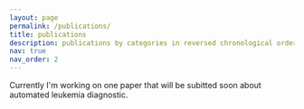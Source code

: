 ```yaml
---
layout: page
permalink: /publications/
title: publications
description: publications by categories in reversed chronological order. generated by jekyll-scholar.
nav: true
nav_order: 2
---
```


Currently I'm working on one paper that will be subitted soon about automated leukemia diagnostic. 
